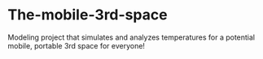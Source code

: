 # The-mobile-3rd-space
Modeling project that simulates and analyzes temperatures for a potential mobile, portable 3rd space for everyone!
